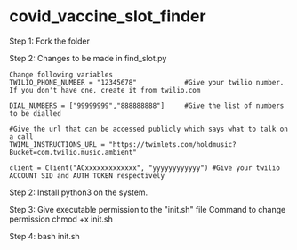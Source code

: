 # covid_vaccine_slot_finder



Step 1:
  Fork the folder
  
Step 2:
    Changes to be made in find_slot.py
    
    Change following variables
    TWILIO_PHONE_NUMBER = "12345678"            #Give your twilio number. If you don't have one, create it from twilio.com
    
    DIAL_NUMBERS = ["99999999","888888888"]     #Give the list of numbers to be dialled  
    
    #Give the url that can be accessed publicly which says what to talk on a call
    TWIML_INSTRUCTIONS_URL = "https://twimlets.com/holdmusic?Bucket=com.twilio.music.ambient"
    
    client = Client("ACxxxxxxxxxxxxx", "yyyyyyyyyyyy") #Give your twilio ACCOUNT SID and AUTH TOKEN respectively
  
Step 2:
  Install python3 on the system.
 
Step 3:
  Give executable permission to the "init.sh" file
  Command to change permission
  chmod +x init.sh
 
Step 4:
  bash init.sh
  
